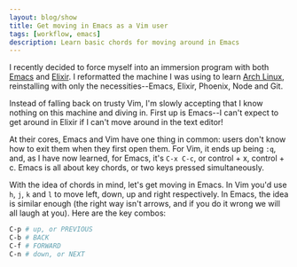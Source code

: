```yaml
---
layout: blog/show
title: Get moving in Emacs as a Vim user
tags: [workflow, emacs]
description: Learn basic chords for moving around in Emacs
---
```


I recently decided to force myself into an immersion program with both
[Emacs][emacs] and [Elixir][elixir]. I reformatted the machine I was using to
learn [Arch Linux][arch], reinstalling with only the necessities--Emacs, Elixir,
Phoenix, Node and Git.

Instead of falling back on trusty Vim, I'm slowly accepting that I know nothing
on this machine and diving in. First up is Emacs--I can't expect to get around
in Elixir if I can't move around in the text editor!

At their cores, Emacs and Vim have one thing in common: users don't know how to
exit them when they first open them. For Vim, it ends up being `:q`, and, as I
have now learned, for Emacs, it's `C-x C-c`, or control + x, control + c. Emacs
is all about key chords, or two keys pressed simultaneously.

With the idea of chords in mind, let's get moving in Emacs. In Vim you'd use `h`,
`j`, `k` and `l` to move left, down, up and right respectively. In Emacs, the
idea is similar enough (the right way isn't arrows, and if you do it wrong we
will all laugh at you). Here are the key combos:

``` bash
C-p # up, or PREVIOUS
C-b # BACK
C-f # FORWARD
C-n # down, or NEXT
```

[emacs]: https://www.gnu.org/software/emacs/
[elixir]: https://elixir-lang.org
[arch]: https://www.archlinux.org
